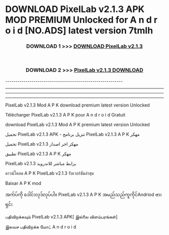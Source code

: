 # DOWNLOAD PixelLab v2.1.3 APK MOD PREMIUM Unlocked for A n d r o i d [NO.ADS] latest version 7tmlh 



<div align="center">

<h3>DOWNLOAD 1 >>> <a href="https://getmod2.web.app/?judul=PixelLab v2.1.3">DOWNLOAD PixelLab v2.1.3</a></h3><br>

<h3>DOWNLOAD 2 >>> <a href="https://getmod2.web.app/?judul=PixelLab v2.1.3">PixelLab v2.1.3 DOWNLOAD </a></h3>

</div>
----------------------------------------------------------

----------------------------------------------------------

----------------------------------------------------------

----------------------------------------------------------

PixelLab v2.1.3 Mod A P K download premium latest version Unlocked

Télécharger PixelLab v2.1.3 A P K pour A n d r o i d Gratuit

download PixelLab v2.1.3 Mod A P K premium latest version Unlocked

تحميل PixelLab v2.1.3 APK - تنزيل برنامج PixelLab v2.1.3 A P K مهكر

تحميل PixelLab v2.1.3 مهكر اخر اصدار

تطبيق PixelLab v2.1.3 A P K مهكر

PixelLab v2.1.3 برابط مباشر للاندرويد

ดาวน์โหลด A P K PixelLab v2.1.3 รับเวอร์ชันล่าสุด

Baixar A P K mod

အက်ပ်ကို ဒေါင်းလုဒ်လုပ်ပါ။ PixelLab v2.1.3 A P K အမည်သည်ကူကိုင်Andriod ဗားရှင်း

பதிவிறக்கவும் PixelLab v2.1.3 APK[ இல்லை விளம்பரங்கள்] 
 
இலவச பதிவிறக்க மோட் A n d r o i d



